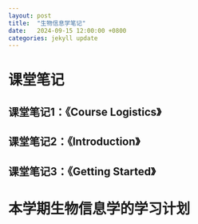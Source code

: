 ```yaml
---
layout: post
title:  "生物信息学笔记"
date:   2024-09-15 12:00:00 +0800
categories: jekyll update
---
```

# 课堂笔记
## 课堂笔记1：《Course Logistics》


## 课堂笔记2：《Introduction》


## 课堂笔记3：《Getting Started》


# 本学期生物信息学的学习计划
